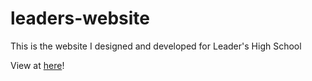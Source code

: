 # leaders-website

This is the website I designed and developed for Leader's High School 

View at [here](https://seanyap.github.io/leaders-website/)!
